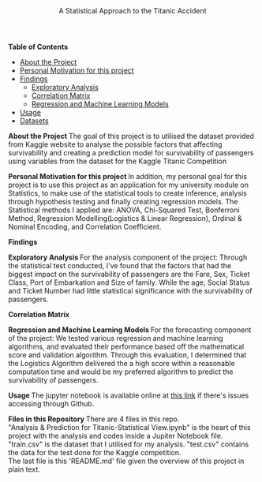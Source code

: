 <header> A Statistical Approach to the Titanic Accident </header>

<b> Table of Contents </b>
* [About the  Project](#point_1)
* [Personal Motivation for this project](#point_2)
* [Findings](#point_3)
    * [Exploratory Analysis](#point_3_1)
    * [Correlation Matrix](#point_3_2)
    * [Regression and Machine Learning Models](#point_3_3)
* [Usage](#point_4)
* [Datasets](#point_5)


<a id= "point_1">  <b> About the  Project </b>  </a>
The goal of this project is to utilised the dataset provided from Kaggle website to analyse the possible factors that affecting survivability and creating a prediction model for survivability of passengers using variables from the dataset for the Kaggle Titanic Competition


<a id= "point_2">  <b> Personal Motivation for this project </b>  </a>
In addition, my personal goal for this project is to use this project as an application for my university module on Statistics, to make use of the statistical tools to create inference, analysis through hypothesis testing and finally creating regression models. The Statistical methods I applied are: ANOVA, Chi-Squared Test, Bonferroni Method, Regression Modelling(Logistics & Linear Regression), Ordinal & Nominal Encoding, and Correlation Coefficient.


<a id= "point_3">  <b> Findings </b>  </a>

<a id= "point_3_1"> <b> Exploratory Analysis </b> </a>
For the analysis component of the project: Through the statistical test conducted, I've found that the factors that had the biggest impact on the survivability of passengers are the Fare, Sex, Ticket Class, Port of Embarkation and Size of family. While the age, Social Status and Ticket Number had little statistical significance with the survivability of passengers.

<a id= "point_3_2"> <b> Correlation Matrix </b> </a>

<a id= "point_3_3"> <b> Regression and Machine Learning Models </b>  </a>
For the forecasting component of the project: We tested various regression and machine learning algorithms, and evaluated their performance based off the mathematical score and validation algorithm. Through this evaluation, I determined that the Logistics Algorithm delivered the a high score within a reasonable computation time and would be my preferred algorithm to predict the survivability of passengers.


<a id= "point_4"> <b> Usage </b> </a>
The jupyter notebook is available online at [this link](https://nbviewer.jupyter.org/github/jamesgsw/A-Statistical-Approach-to-the-Titanic-Accident/blob/master/Analysis%20%26%20Prediction%20for%20the%20Titanic%20accident.ipynb) if there's issues accessing through Github.


<a id= "point_5"> <b> Files in this Repository </b> </a>
There are 4 files in this repo.
<br>"Analysis & Prediction for Titanic-Statistical View.ipynb" is the heart of this project with the analysis and codes inside a Jupiter Notebook file.
<br> "train.csv" is the dataset that I utilised for my analysis. "test.csv" contains the data for the test done for the Kaggle competition.
<br> The last file is this 'README.md' file given the overview of this project in plain text.
